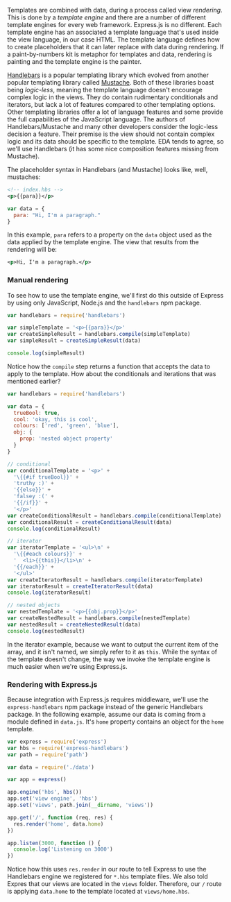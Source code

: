 Templates are combined with data, during a process called view _rendering_. This is done by a _template engine_ and there are a number of different template engines for every web framework. Express.js is no different. Each template engine has an associated a template language that's used inside the view language, in our case HTML. The template language defines how to create placeholders that it can later replace with data during rendering. If a paint-by-numbers kit is metaphor for templates and data, rendering is painting and the template engine is the painter.

[Handlebars](http://handlebarsjs.com) is a popular templating library which evolved from another popular templating library called [Mustache](https://mustache.github.io). Both of these libraries boast being _logic-less_, meaning the template language doesn't encourage complex logic in the views. They do contain rudimentary conditionals and iterators, but lack a lot of features compared to other templating options. Other templating libraries offer a lot of language features and some provide the full capabilities of the JavaScript language. The authors of Handlebars/Mustache and many other developers consider the logic-less decision a feature. Their premise is the view should not contain complex logic and its data should be specific to the template. EDA tends to agree, so we'll use Handlebars (it has some nice composition features missing from Mustache).

The placeholder syntax in Handlebars (and Mustache) looks like, well, mustaches:

```xml
<!-- index.hbs -->
<p>{{para}}</p>
```

```js
var data = {
  para: "Hi, I'm a paragraph."
}
```

In this example, `para` refers to a property on the `data` object used as the data applied by the template engine. The view that results from the rendering will be:

```xml
<p>Hi, I'm a paragraph.</p>
```

### Manual rendering

To see how to use the template engine, we'll first do this outside of Express by using only JavaScript, Node.js and the `handlebars` npm package.

```js
var handlebars = require('handlebars')

var simpleTemplate = '<p>{{para}}</p>'
var createSimpleResult = handlebars.compile(simpleTemplate)
var simpleResult = createSimpleResult(data)

console.log(simpleResult)
```

Notice how the `compile` step returns a function that accepts the data to apply to the template. How about the conditionals and iterations that was mentioned earlier?

```js
var handlebars = require('handlebars')

var data = {
  trueBool: true,
  cool: 'okay, this is cool',
  colours: ['red', 'green', 'blue'],
  obj: {
    prop: 'nested object property'
  }
}

// conditional
var conditionalTemplate = '<p>' +
  '\{{#if trueBool}}' +
  'truthy :)' +
  '{{else}}' +
  'falsey :(' +
  '{{/if}}' +
  '</p>'
var createConditionalResult = handlebars.compile(conditionalTemplate)
var conditionalResult = createConditionalResult(data)
console.log(conditionalResult)

// iterator
var iteratorTemplate = '<ul>\n' +
  '\{{#each colours}}' +
  '  <li>{{this}}</li>\n' +
  '{{/each}}' +
  '</ul>'
var createIteratorResult = handlebars.compile(iteratorTemplate)
var iteratorResult = createIteratorResult(data)
console.log(iteratorResult)

// nested objects
var nestedTemplate = '<p>{{obj.prop}}</p>'
var createNestedResult = handlebars.compile(nestedTemplate)
var nestedResult = createNestedResult(data)
console.log(nestedResult)
```

In the iterator example, because we want to output the current item of the array, and it isn't named, we simply refer to it as `this`. While the syntax of the template doesn't change, the way we invoke the template engine is much easier when we're using Express.js.


### Rendering with Express.js

Because integration with Express.js requires middleware, we'll use the `express-handlebars` npm package instead of the generic Handlebars package. In the following example, assume our data is coming from a module defined in `data.js`. It's `home` property contains an object for the `home` template.

```js
var express = require('express')
var hbs = require('express-handlebars')
var path = require('path')

var data = require('./data')

var app = express()

app.engine('hbs', hbs())
app.set('view engine', 'hbs')
app.set('views', path.join(__dirname, 'views'))

app.get('/', function (req, res) {
  res.render('home', data.home)
})

app.listen(3000, function () {
  console.log('Listening on 3000')
})
```

Notice how this uses `res.render` in our route to tell Express to use the Handlebars engine we registered for `*.hbs` template files. We also told Expres that our views are located in the `views` folder. Therefore, our `/` route is applying `data.home` to the template located at `views/home.hbs`.

